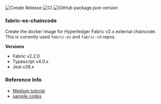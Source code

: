 ![Create Release](https://github.com/rtang03/fabric-es-chaincode/workflows/Create%20Release/badge.svg)
![CI](https://github.com/rtang03/fabric-es-chaincode/workflows/CI/badge.svg)
![GitHub package.json version](https://img.shields.io/github/package-json/v/rtang03/fabric-es-chaincode)

### fabric-es-chaincode

Create the docker image for Hyperledger Fabric v2.x external chaincode. This is currently 
used `fabric-es` and `fabric-cd` repos. 

**Versions**  

- Fabric v2.2.0
- Typescript v4.0.x
- Jest v26.x

### Reference Info
- [Medium tutorial](https://medium.com/swlh/how-to-implement-hyperledger-fabric-external-chaincodes-within-a-kubernetes-cluster-fd01d7544523)
- [sample codes](https://github.com/vanitas92/fabric-external-chaincodes)
